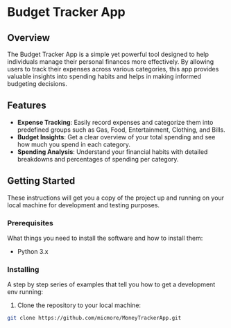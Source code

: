 # Budget Tracker App

## Overview
The Budget Tracker App is a simple yet powerful tool designed to help individuals manage their personal finances more effectively. By allowing users to track their expenses across various categories, this app provides valuable insights into spending habits and helps in making informed budgeting decisions.

## Features
- **Expense Tracking**: Easily record expenses and categorize them into predefined groups such as Gas, Food, Entertainment, Clothing, and Bills.
- **Budget Insights**: Get a clear overview of your total spending and see how much you spend in each category.
- **Spending Analysis**: Understand your financial habits with detailed breakdowns and percentages of spending per category.

## Getting Started
These instructions will get you a copy of the project up and running on your local machine for development and testing purposes.

### Prerequisites
What things you need to install the software and how to install them:
- Python 3.x

### Installing
A step by step series of examples that tell you how to get a development env running:

1. Clone the repository to your local machine:
```bash
git clone https://github.com/micmore/MoneyTrackerApp.git
